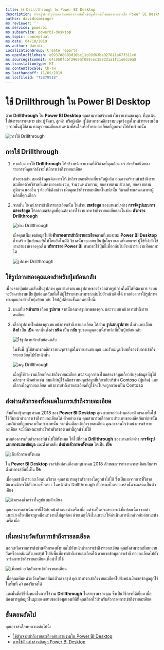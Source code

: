 ```yaml
---
title: ใช้ Drillthrough ใน Power BI Desktop
description: เรียนรู้วิธีการดูรายละเอียดอย่างเจาะลึกในข้อมูลในหน้าใหม่ของรายงานใน Power BI Desktop
author: davidiseminger
ms.reviewer: ''
ms.service: powerbi
ms.subservice: powerbi-desktop
ms.topic: conceptual
ms.date: 04/10/2019
ms.author: davidi
LocalizationGroup: Create reports
ms.openlocfilehash: e093788683d10bc11c09d63ba327611a67f311c0
ms.sourcegitcommit: 64c860fcbf2969bf089cec358331a1fc1e0d39a8
ms.translationtype: HT
ms.contentlocale: th-TH
ms.lasthandoff: 11/09/2019
ms.locfileid: "73879918"
---
```

# <a name="use-drillthrough-in-power-bi-desktop"></a>ใช้ Drillthrough ใน Power BI Desktop
ด้วย **Drillthrough** ใน **Power BI Desktop** คุณสามารถสร้างหน้าในรายงานของคุณ ที่มุ่งเน้นไปยังรายการเฉพาะ เช่น ผู้จัดหา, ลูกค้า หรือผู้ผลิต ผู้ใช้สามารถคลิกขวาบนจุดข้อมูลในหน้ารายงานอื่น ๆ จากนั้นผู้ใช้สามารถดูรายละเอียดผ่านหน้าที่สนใจเพื่อรับรายละเอียดที่ถูกกรองไปยังบริบทนั้น

![การใช้ Drillthrough](media/desktop-drillthrough/drillthrough_01.png)

## <a name="using-drillthrough"></a>การใช้ Drillthrough
1. หากต้องการใช้ **Drillthrough** ให้สร้างหน้ารายงานที่มีวิชวลที่คุณต้องการ สำหรับชนิดของรายการที่คุณกำลังจะให้มีการเข้าถึงรายละเอียด 

    ตัวอย่างเช่น สมมติว่าคุณต้องการให้เข้าถึงรายละเอียดเกี่ยวกับผู้ผลิต คุณอาจสร้างหน้าเข้าถึงรายละเอียดด้วยวิชวลที่แสดงยอดขายรวม, จำนวนหน่วยรวม, ยอดขายตามประเภท, ยอดขายตามภูมิภาค และอื่น ๆ ด้วยวิธีดังกล่าว เมื่อคุณเข้าถึงรายละเอียดในหน้านั้น วิชวลก็จะแสดงเฉพาะผู้ผลิตที่คุณเลือก

2. จากนั้น ในหน้าการเข้าถึงรายละเอียดนั้น ในส่วน **เขตข้อมูล** ของบานหน้าต่าง **การจัดรูปแบบการแสดงข้อมูล** ให้ลากเขตข้อมูลที่คุณต้องการใช้งานการเข้าถึงรายละเอียดลงในช่อง **ตัวกรอง Drillthrough**

    ![ช่อง Drillthrough](media/desktop-drillthrough/drillthrough_02.png)

    เมื่อคุณเพิ่มเขตข้อมูลไปยัง**ตัวกรองการเข้าถึงรายละเอียด**ตามที่เหมาะสม **Power BI Desktop** ก็จะสร้างปุ่ม*ย้อนกลับ*ให้โดยอัตโนมัติ วิชวลนั้นจะกลายเป็นปุ่มในรายงานที่เผยแพร่ ผู้ใช้ที่กำลังใช้งานรายงานของคุณใน **บริการของ Power BI** สามารถใช้ปุ่มนี้เพื่อกลับไปยังหน้ารายงานที่ออกมาได้

    ![รูปภาพ Drillthrough](media/desktop-drillthrough/drillthrough_03.png)

## <a name="use-your-own-image-for-a-back-button"></a>ใช้รูปภาพของคุณเองสำหรับปุ่มย้อนกลับ    
 เนื่องจากปุ่มย้อนกลับเป็นรูปภาพ คุณสามารถแทนรูปภาพของวิชวลด้วยรูปภาพใดก็ได้ที่ต้องการ ระบบจะยังคงทำงานเป็นปุ่มย้อนกลับเพื่อให้ผู้ใช้รายงานสามารถกลับไปยังหน้าเดิมได้ หากต้องการใช้รูปภาพของคุณเองสำหรับปุ่มย้อนกลับ ให้ปฏิบัติตามขั้นตอนต่อไปนี้:

1. บนแท็บ **หน้าแรก** เลือก **รูปภาพ** จากนั้นค้นหารูปภาพของคุณ และวางบนหน้าการเข้าถึงรายละเอียด

2. เลือกรูปภาพใหม่ของคุณบนหน้าการเข้าถึงรายละเอียด ใต้ส่วน **รูปแบบรูปภาพ** ตั้งค่าแถบเลื่อน **ลิงก์** เป็น **เปิด** จากนั้นตั้งค่า **ชนิด** เป็น **กลับ** รูปของคุณตอนนี้ทำหน้าที่เป็นปุ่มย้อนกลับ

    ![ใช้รูปภาพสำหรับย้อนกลับ](media/desktop-drillthrough/drillthrough_05.png)

    
     ในขั้นนี้ ผู้ใช้สามารถคลิกขวาบนจุดข้อมูลในรายงานของคุณ และรับเมนูบริบทที่รองรับการเข้าถึงรายละเอียดไปยังหน้านั้น 

    ![เมนู Drillthrough](media/desktop-drillthrough/drillthrough_04.png)

    เมื่อผู้ใช้รายงานเลือกที่จะเข้าถึงรายละเอียด หน้าจะถูกกรองให้แสดงข้อมูลเกี่ยวกับจุดข้อมูลที่ผู้ใช้คลิกขวา ตัวอย่างเช่น สมมติว่าผู้ใช้คลิกขวาบนจุดข้อมูลที่เกี่ยวกับบริษัท Contoso (ผู้ผลิต) และเลือกเพื่อดูรายละเอียด หน้าการเข้าถึงรายละเอียดที่ผู้ใช้จะไปจะถูกกรองเป็น Contoso

## <a name="pass-all-filters-in-drillthrough"></a>ส่งผ่านตัวกรองทั้งหมดในการเข้าถึงรายละเอียด

เริ่มตั้งแต่รุ่นพฤษภาคม 2018 ของ **Power BI Desktop** คุณสามารถส่งผ่านกล่องตัวกรองเพื่อไปใช้กับหน้าต่างการเข้าถึงรายละเอียดได้ ตัวอย่างเช่น คุณสามารถเลือกบางประเภทของผลิตภัณฑ์เท่านั้น และวิชวลที่ถูกกรองเป็นประเภทนั้น จากนั้นเลือกเข้าถึงรายละเอียด คุณอาจสนใจว่าหน้าการเข้ารายละเอียด จะมีลักษณะอย่างไรถ้าตัวกรองเหล่านี้ถูกนำไปใช้

หากต้องการเก็บตัวกรองที่นำไปใช้ทั้งหมด ให้ไปที่ส่วน **Drillthrough** ของบานหน้าต่าง **การจัดรูปแบบการแสดงข้อมูล** และตั้งค่าสลับ **ส่งผ่านตัวกรองทั้งหมด** ให้เป็น **เปิด** 

![เก็บตัวกรองทั้งหมด](media/desktop-drillthrough/drillthrough_06.png)

ใน **Power BI Desktop** เวอร์ชันก่อนเดือนพฤษภาคม 2018 ลักษณะการทำงานจะเหมือนกับการตั้งค่าการสลับนี้เป็น **ปิด**

เมื่อคุณเข้าถึงรายละเอียดบนวิชวล คุณสามารถดูว่าตัวกรองใดถูกนำไปใช้ ซึ่งเป็นผลจากการที่วิชวลต้นทางมีการใช้ตัวกรองชั่วคราว ในหน้าต่าง Drillthrough ตัวกรองชั่วคราวเหล่านั้นจะแสดงเป็นตัวเอียง 

![ตัวกรองชั่วคราวในรูปแบบตัวเอียง](media/desktop-drillthrough/drillthrough_07.png)

คุณสามารถดำเนินการนี้ได้กับหน้าคำแนะนำเครื่องมือ แต่จะเป็นประสบการณ์ที่แปลกเนื่องจากคำแนะนำเครื่องมือจะดูเหมือนทำงานไม่ถูกต้อง ด้วยเหตุนี้จึงไม่แนะนำให้ดำเนินการดังกล่าวกับคำแนะนำเครื่องมือ

## <a name="add-a-measure-to-drillthrough"></a>เพิ่มหน่วยวัดกับการเข้าถึงรายละเอียด

นอกเหนือจากการส่งผ่านตัวกรองทั้งหมดไปยังหน้าต่างการเข้าถึงรายละเอียด คุณยังสามารถเพิ่มหน่วยวัดหรือคอลัมน์ตัวเลขสรุป ไปยังพื้นที่การเข้าถึงรายละเอียดได้ ลากเขตข้อมูลการเข้าถึงรายละเอียดไปยังการ์ดการเข้าถึงรายละเอียดเพื่อนำไปใช้ 

![เพิ่มหน่วยวัดกับการเข้าถึงรายละเอียด](media/desktop-drillthrough/drillthrough_08.png)

เมื่อคุณเพิ่มหน่วยวัดหรือคอลัมน์ตัวเลขสรุป คุณสามารถเข้าถึงรายละเอียดไปยังหน้าเมื่อเขตข้อมูลถูกใช้ในพื้นที่ *ค่า* ของวิชวลได้

และนั่นคือวิธีทั้งหมดในการใช้งาน **Drillthrough** ในรายงานของคุณ ซึ่งเป็นวิธีการที่ดีเยี่ยม เมื่อต้องการดูข้อมูลในมุมมองขยายของข้อมูลเอนทิตีที่คุณเลือกไว้สำหรับตัวกรองการเข้าถึงรายละเอียด

## <a name="next-steps"></a>ขั้นตอนถัดไป

คุณอาจสนใจบทความต่อไปนี้:

* [ใช้ตัวเจาะเข้าถึงรายละเอียดข้ามรายงานใน Power BI Desktop](desktop-cross-report-drill-through.md)
* [การใช้ตัวแบ่งส่วนข้อมูล Power BI Desktop](visuals/power-bi-visualization-slicers.md)

